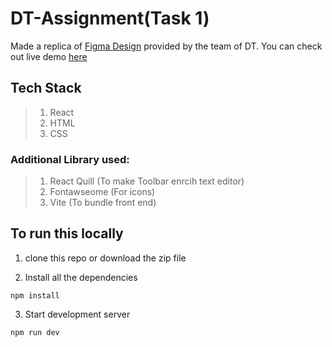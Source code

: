 # DT-Assignment(Task 1)
Made a replica of [Figma Design](https://www.figma.com/design/K9XvDU57V3MAvpEt8JFM4o/Web-Development-Assignment?node-id=20287-17&t=bliPF2OfQOTcO41D-0) provided by the team of DT.
You can check out live demo [here](https://deepthought-task-1.netlify.app/)
## Tech Stack
> 1. React
> 2. HTML
> 3. CSS

### Additional Library used:
> 1. React Quill (To make Toolbar enrcih text editor)
> 2. Fontawseome (For icons)
> 3. Vite (To bundle front end)

## To run this locally

1. clone this repo or download the zip file

2. Install all the dependencies
```
npm install
```

3. Start development server
```
npm run dev
```
